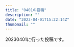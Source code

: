 ```yaml
---
title: "0401の投稿"
description: ""
date: "2023-04-01T15:22:14Z"
thumbnail: ""
---
```

20230401に行った投稿です。
<!--more-->
